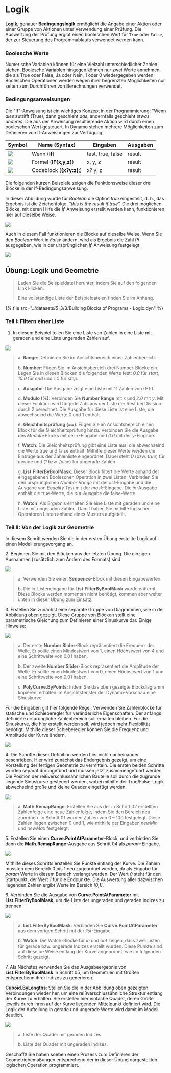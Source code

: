 # Logik

**Logik**, genauer **Bedingungslogik** ermöglicht die Angabe einer Aktion oder einer Gruppe von Aktionen unter Verwendung einer Prüfung. Die Auswertung der Prüfung ergibt einen booleschen Wert für `True` oder `False`, der zur Steuerung des Programmablaufs verwendet werden kann.

### Boolesche Werte

Numerische Variablen können für eine Vielzahl unterschiedlicher Zahlen stehen. Boolesche Variablen hingegen können nur zwei Werte annehmen, die als True oder False, Ja oder Nein, 1 oder 0 wiedergegeben werden. Booleschen Operationen werden wegen ihrer begrenzten Möglichkeiten nur selten zum Durchführen von Berechnungen verwendet.

### Bedingungsanweisungen

Die "If"-Anweisung ist ein wichtiges Konzept in der Programmierung: "Wenn _dies_ zutrifft (True), dann geschieht _das_, andernfalls geschieht _etwas anderes_. Die aus der Anweisung resultierende Aktion wird durch einen booleschen Wert gesteuert. In Dynamo stehen mehrere Möglichkeiten zum Definieren von If-Anweisungen zur Verfügung:

| Symbol                                             | Name (Syntax)             | Eingaben            | Ausgaben |
| ------------------------------------------------ | ------------------------- | ----------------- | ------- |
| ![](../images/5-1/If.jpg)                        | Wenn (**If**)               | test, true, false | result  |
| ![](../images/5-1/Formula.jpg)                   | Formel (**IF(x,y,z)**)   | x, y, z           | result  |
| ![](<../images/5-1/CodeBlock(1)(1) (1) (1).jpg>) | Codeblock (**(x?y:z);**) | x? y, z           | result  |

Die folgenden kurzen Beispiele zeigen die Funktionsweise dieser drei Blöcke in der If-Bedingungsanweisung.

In dieser Abbildung wurde für _Boolean_ die Option _true_ eingestellt, d. h., das Ergebnis ist die Zeichenfolge: _"this is the result if true"._ Die drei möglichen Blöcke, mit deren Hilfe die _If_-Anweisung erstellt werden kann, funktionieren hier auf dieselbe Weise.

![](../images/5-3/3/logic-conditionalstatements01false.jpg)

Auch in diesem Fall funktionieren die Blöcke auf dieselbe Weise. Wenn Sie den _Boolean_-Wert in _False_ ändern, wird als Ergebnis die Zahl _Pi_ ausgegeben, wie in der ursprünglichen _If_-Anweisung festgelegt.

![](../images/5-3/3/logic-conditionalstatements02true.jpg)

## Übung: Logik und Geometrie

> Laden Sie die Beispieldatei herunter, indem Sie auf den folgenden Link klicken.
>
> Eine vollständige Liste der Beispieldateien finden Sie im Anhang.

{% file src="../datasets/5-3/3/Building Blocks of Programs - Logic.dyn" %}

### Teil I: Filtern einer Liste

1. In diesem Beispiel teilen Sie eine Liste von Zahlen in eine Liste mit geraden und eine Liste ungeraden Zahlen auf.

![](../images/5-3/3/logic-exercisepartI-01.jpg)

> a. **Range**: Definieren Sie im Ansichtsbereich einen Zahlenbereich.
>
> b. **Number**: Fügen Sie im Ansichtsbereich drei Number-Blöcke ein. Legen Sie in diesen Blöcken die folgenden Werte fest: _0.0_ für _start_, _10.0_ für _end_ und _1.0_ für _step_.
>
> c. **Ausgabe**: Die Ausgabe zeigt eine Liste mit 11 Zahlen von 0-10.
>
> d. **Modulo (%)**: Verbinden Sie **Number Range** mit _x_ und _2.0_ mit _y_. Mit dieser Funktion wird für jede Zahl aus der Liste der Rest bei Division durch 2 berechnet. Die Ausgabe für diese Liste ist eine Liste, die abwechselnd die Werte 0 und 1 enthält.
>
> e. **Gleichheitsprüfung (==)**: Fügen Sie im Ansichtsbereich einen Block für die Gleichheitsprüfung hinzu. Verbinden Sie die Ausgabe des _Modulo_-Blocks mit der _x_-Eingabe und _0.0_ mit der _y_-Eingabe.
>
> f. **Watch**: Die Gleichheitsprüfung gibt eine Liste aus, die abwechselnd die Werte true und false enthält. Mithilfe dieser Werte werden die Einträge aus der Zahlenliste eingeordnet. Dabei steht _0_ (bzw. _true_) für gerade und (_1_ bzw. _false_) für ungerade Zahlen.
>
> g. **List.FilterByBoolMask**: Dieser Block filtert die Werte anhand der eingegebenen Booleschen Operation in zwei Listen. Verbinden Sie den ursprünglichen _Number Range_ mit der _list_-Eingabe und die Ausgabe von _Equality Test_ mit der _mask_-Eingabe. Die _in_-Ausgabe enthält die true-Werte, die _out_-Ausgabe die false-Werte.
>
> h. **Watch**: Als Ergebnis erhalten Sie eine Liste mit geraden und eine Liste mit ungeraden Zahlen. Damit haben Sie mithilfe logischer Operatoren Listen anhand eines Musters aufgeteilt.

### Teil II: Von der Logik zur Geometrie

In diesem Schritt wenden Sie die in der ersten Übung erstellte Logik auf einen Modellierungsvorgang an.

2\. Beginnen Sie mit den Blöcken aus der letzten Übung. Die einzigen Ausnahmen (zusätzlich zum Ändern des Formats) sind:

![](../images/5-3/3/logic-exercisepartII-01.jpg)

> a. Verwenden Sie einen **Sequence**-Block mit diesen Eingabewerten.
>
> b. Die in-Listeneingabe für **List.FilterByBoolMask** wurde entfernt. Diese Blöcke werden momentan nicht benötigt, kommen aber weiter unten in dieser Übung zum Einsatz.

3\. Erstellen Sie zunächst eine separate Gruppe von Diagrammen, wie in der Abbildung oben gezeigt. Diese Gruppe von Blöcken stellt eine parametrische Gleichung zum Definieren einer Sinuskurve dar. Einige Hinweise:

![](../images/5-3/3/logic-exercisepartII-02.jpg)

> a. Der erste **Number Slider**-Block repräsentiert die Frequenz der Welle. Er sollte einen Mindestwert von 1, einen Höchstwert von 4 und eine Schrittweite von 0.01 haben.
>
> b. Der zweite **Number Slider**-Block repräsentiert die Amplitude der Welle. Er sollte einen Mindestwert von 0, einen Höchstwert von 1 und eine Schrittweite von 0.01 haben.
>
> c. **PolyCurve.ByPoints**: Indem Sie das oben gezeigte Blockdiagramm kopieren, erhalten im Ansichtsfenster der Dynamo-Vorschau eine Sinuskurve.

Für die Eingaben gilt hier folgende Regel: Verwenden Sie Zahlenblöcke für statische und Schieberegler für veränderliche Eigenschaften. Der anfangs definierte ursprüngliche Zahlenbereich soll erhalten bleiben. Für die Sinuskurve, die hier erstellt werden soll, wird jedoch mehr Flexibilität benötigt. Mithilfe dieser Schieberegler können Sie die Frequenz und Amplitude der Kurve ändern.

![](../images/5-3/3/logic-exercisepartII-03.gif)

4\. Die Schritte dieser Definition werden hier nicht nacheinander beschrieben. Hier wird zunächst das Endergebnis gezeigt, um eine Vorstellung der fertigen Geometrie zu vermitteln. Die ersten beiden Schritte wurden separat durchgeführt und müssen jetzt zusammengeführt werden. Die Position der reißverschlussähnlichen Bauteile soll durch die zugrunde liegende Sinuskurve gesteuert werden, wobei mithilfe der True/False-Logik abwechselnd große und kleine Quader eingefügt werden.

![](../images/5-3/3/logic-exercisepartII-04.jpg)

> a. **Math.RemapRange**: Erstellen Sie aus der in Schritt 02 erstellten Zahlenfolge eine neue Zahlenfolge, indem Sie den Bereich neu zuordnen. In Schritt 01 wurden Zahlen von 0 – 100 festgelegt. Diese Zahlen liegen zwischen 0 und 1, wie mithilfe der Eingaben _newMin_ und _newMax_ festgelegt.

5\. Erstellen Sie einen **Curve.PointAtParameter**-Block, und verbinden Sie dann die **Math.RemapRange**-Ausgabe aus Schritt 04 als _param_-Eingabe.

![](../images/5-3/3/logic-exercisepartII-05.jpg)

Mithilfe dieses Schritts erstellen Sie Punkte entlang der Kurve. Die Zahlen mussten dem Bereich 0 bis 1 neu zugeordnet werden, da als Eingabe für _param_ Werte in diesem Bereich verlangt werden. Der Wert _0_ steht für den Startpunkt, der Wert _1_ für die Endpunkte. Die Auswertung aller dazwischen liegenden Zahlen ergibt Werte im Bereich _[0,1]_.

6\. Verbinden Sie die Ausgabe von **Curve.PointAtParameter** mit **List.FilterByBoolMask**, um die Liste der ungeraden und geraden Indizes zu trennen.

![](../images/5-3/3/logic-exercisepartII-06.jpg)

> a. **List.FilterByBoolMask**: Verbinden Sie **Curve.PointAtParameter** aus dem vorigen Schritt mit der _list_-Eingabe.
>
> b. **Watch**: Die Watch-Blöcke für _in_ und _out_ zeigen, dass zwei Listen für gerade bzw. ungerade Indizes erstellt wurden. Diese Punkte sind auf dieselbe Weise entlang der Kurve angeordnet, wie im folgenden Schritt gezeigt.

7\. Als Nächstes verwenden Sie das Ausgabeergebnis von **List.FilterByBoolMask** in Schritt 05, um Geometrien mit Größen entsprechend ihrer Indizes zu generieren.

**Cuboid.ByLengths**: Stellen Sie die in der Abbildung oben gezeigten Verbindungen wieder her, um eine reißverschlussähnliche Struktur entlang der Kurve zu erhalten. Sie erstellen hier einfache Quader, deren Größe jeweils durch ihren auf der Kurve liegenden Mittelpunkt definiert wird. Die Logik der Aufteilung in gerade und ungerade Werte wird damit im Modell deutlich.

![](../images/5-3/3/logic-exercisepartII-07.jpg)

> a. Liste der Quader mit geraden Indizes.
>
> b. Liste der Quader mit ungeraden Indizes.

Geschafft! Sie haben soeben einen Prozess zum Definieren der Geometriebemaßungen entsprechend der in dieser Übung dargestellten logischen Operation programmiert.
